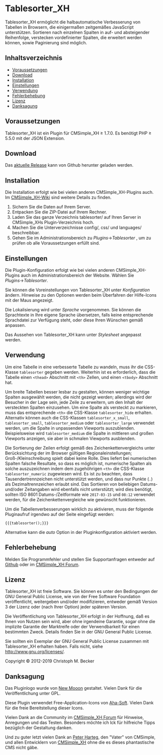 # Tablesorter\_XH

Tablesorter\_XH ermöglicht die halbautomatische Verbesserung von
Tabellen in Browsern, die einigermaßen zeitgemäßes JavaScript
unterstützen. Sortieren nach einzelnen Spalten in auf- und absteigender
Reihenfolge, verstecken vordefinierter Spalten, die erweitert werden
können, sowie Paginierung sind möglich.

## Inhaltsverzeichnis

  - [Voraussetzungen](#voraussetzungen)
  - [Download](#download)
  - [Installation](#installation)
  - [Einstellungen](#einstellungen)
  - [Verwendung](#verwendung)
  - [Fehlerbehebung](#fehlerbehebung)
  - [Lizenz](#lizenz)
  - [Danksagung](#danksagung)

## Voraussetzungen

Tablesorter\_XH ist ein Plugin für CMSimple\_XH ≥ 1.7.0. Es benötigt PHP ≥
5.5.0 mit der JSON Extension.

## Download

Das [aktuelle Release](https://github.com/cmb69/tablesorter_xh/releases/latest)
kann von Github herunter geladen werden.

## Installation

Die Installation erfolgt wie bei vielen anderen CMSimple\_XH-Plugins
auch. Im
[CMSimple\_XH-Wiki](https://wiki.cmsimple-xh.org/doku.php/de:installation#plugins)
sind weitere Details zu finden.

1.  Sichern Sie die Daten auf Ihrem Server.
2.  Entpacken Sie die ZIP-Datei auf Ihrem Rechner.
3.  Laden Sie das ganze Verzeichnis tablesorter/ auf Ihren Server in
    CMSimple\_XHs Plugin-Verzeichnis hoch.
4.  Machen Sie die Unterverzeichnisse config/, css/ und languages/
    beschreibbar.
5.  Gehen Sie im Administrationsbereich zu *Plugins*→*Tablesorter* , um
    zu prüfen ob alle Voraussetzungen erfüllt sind.

## Einstellungen

Die Plugin-Konfiguration erfolgt wie bei vielen anderen
CMSimple\_XH-Plugins auch im Administrationsbereich der Website. Wählen
Sie *Plugins*→*Tablesorter*.

Sie können die Voreinstellungen von Tablesorter\_XH unter
*Konfiguration* ändern. Hinweise zu den Optionen werden beim Überfahren
der Hilfe-Icons mit der Maus angezeigt.

Die Lokalisierung wird unter *Sprache* vorgenommen. Sie können die
Sprachtexte in Ihre eigene Sprache übersetzen, falls keine entsprechende
Sprachdatei zur Verfügung steht, oder diese Ihren Wünschen gemäß
anpassen.

Das Aussehen von Tablesorter\_XH kann unter *Stylesheet* angepasst
werden.

## Verwendung

Um eine Tabelle in eine verbesserte Tabelle zu wandeln, muss ihr die
CSS-Klasse `tablesorter` gegeben werden. Weiterhin ist es erforderlich,
dass die Tabelle einen `<thead>` Abschnitt mit `<th>` Zellen, und einen
`<tbody>` Abschnitt hat.

Um breite Tabellen besser lesbar zu gestalten, können weniger wichtige
Spalten ausgewählt werden, die nicht gezeigt werden; allerdings wird der
Besucher in der Lage sein, jede Zeile zu erweitern, um den Inhalt der
versteckten Spalten einzusehen. Um eine Spalte als versteckt zu
markieren, muss das entsprechende `<th>` die CSS-Klasse
`tablesorter_hide` erhalten. Alternativ können auch die CSS-Klassen
`tablesorter_x_small`, `tablesorter_small`, `tablesorter_medium` oder
`tablesorter_large` verwendet werden, um die Spalte in unpassenden
Viewports auszublenden. Beispielsweise wird `tablesorter_medium` die
Spalte in mittleren und großen Viewports anzeigen, sie aber in schmalen
Viewports ausblenden.

Die Sortierung der Zeilen erfolgt gemäß des Zeichenkettenvergleichs
unter Berücksichtung der im Browser gültigen Regionaleinstellungen;
Groß-/Kleinschreibung spielt dabei keine Rolle. Dies liefert bei
numerischen Spalten falsche Resultate, so dass es möglich ist,
numerische Spalten als solche auszuzeichnen indem dem zugehöhrigen
`<th>` die CSS-Klasse `tablesorter_numeric` zugewiesen wird. Es ist zu
beachten, dass Tausendertrennzeichen nicht unterstützt werden, und dass
nur Punkte (`.`) als Dezimaltrennzeichen erlaubt sind. Das Sortieren von
beliebigen Datums- und/oder Zeitangaben wird ebenfalls nicht
unterstützt; wird dies benötigt, sollten ISO 8601 Datums-/Zeitformate
wie `2017-03-15` und `08:12` verwendet werden, für die
Zeichenkettenvergleiche wie gewünscht funktionieren.

Um die Tabellenverbesserungen wirklich zu aktivieren, muss der folgende
Pluginaufruf irgendwo auf der Seite eingefügt werden:

    {{{tablesorter();}}}

Alternative kann die *auto* Option in der Pluginkonfiguration aktiviert
werden.

## Fehlerbehebung

Melden Sie Programmfehler und stellen Sie Supportanfragen entweder auf
[Github](https://github.com/cmb69/tablesorter_xh/issues) oder im
[CMSimple_XH Forum](https://cmsimpleforum.com/).

## Lizenz

Tablesorter\_XH ist freie Software. Sie können es unter den Bedingungen der
GNU General Public License, wie von der Free Software Foundation
veröffentlicht, weitergeben und/oder modifizieren, entweder gemäß
Version 3 der Lizenz oder (nach Ihrer Option) jeder späteren Version.

Die Veröffentlichung von Tablesorter\_XH erfolgt in der Hoffnung, daß es
Ihnen von Nutzen sein wird, aber ohne irgendeine Garantie, sogar ohne
die implizite Garantie der Marktreife oder der Verwendbarkeit für einen
bestimmten Zweck. Details finden Sie in der GNU General Public License.

Sie sollten ein Exemplar der GNU General Public License zusammen mit
Tablesorter\_XH erhalten haben. Falls nicht, siehe
http://www.gnu.org/licenses/.

Copyright © 2012-2019 Christoph M. Becker

## Danksagung

Das Pluginlogo wurde von [New Mooon](http://code.google.com/u/newmooon/)
gestaltet. Vielen Dank für die Veröffentlichung unter GPL.

Diese Plugin verwendet Free-Application-Icons von
[Aha-Soft](http://www.aha-soft.com/). Vielen Dank für die freie
Bereitstellung dieser Icons.

Vielen Dank an die Community im [CMSimple\_XH
Forum](http://www.cmsimpleforum.com/) für Hinweise, Anregungen und das
Testen. Besonders möchte ich lck für hilfreiche Tipps bezüglich der
Gestaltung danken.

Und zu guter letzt vielen Dank an [Peter Harteg](http://www.harteg.dk/),
den "Vater" von CMSimple, und allen Entwicklern von
[CMSimple\_XH](http://www.cmsimple-xh.org/de/) ohne die es dieses
phantastische CMS nicht gäbe.
